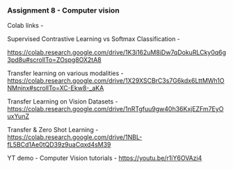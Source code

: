 ### Assignment 8 - Computer vision

Colab links - 

Supervised Contrastive Learning vs Softmax Classification - 

https://colab.research.google.com/drive/1K3i162uM8iDw7qDokuRLCky0q6g3pd8u#scrollTo=ZOspg8OX2tA8

Transfer learning on various modalities - https://colab.research.google.com/drive/1X29XSCBrC3s7G6kdx6LttMWh1ONMnjnx#scrollTo=XC-Ekw8-_aKA

Transfer Learning on Vision Datasets - https://colab.research.google.com/drive/1nRTgfuu9gw40h36KxjEZFm7EyOuxYunZ

Transfer & Zero Shot Learning - https://colab.research.google.com/drive/1NBL-fL5BCd1Ae0tQD39z9uaCqxd4sM39

YT demo - Computer Vision tutorials - https://youtu.be/r1iY6OVAzi4


